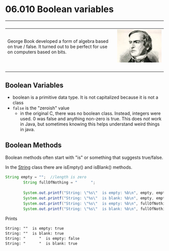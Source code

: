 # 06.010 Boolean variables

&nbsp;|&nbsp;
:---|:---:
George Book developed a form of algebra based on true / false.  It turned out to be perfect for use on computers based on bits.|![Picture of George Boole](images/engraving-George-Boole.webp)|
&nbsp;|&nbsp;

## Boolean Variables

* boolean is a primitive data type.  It is not capitalized because it is not a class
* `false` is the "zeroish" value
    * in the original C, there was no boolean class.  Instead, integers were used.  0 was false and anything non-zero is true.  This does *not* work in Java, but sometimes knowing this helps understand weird things in java.

## Boolean Methods

Boolean methods often start with "is" or something that suggests true/false.

In the [String](https://docs.oracle.com/en/java/javase/17/docs/api/java.base/java/lang/String.html) class there are isEmpty() and isBlank() methods.

```java
String empty = "";  //length is zero
        String fullOfNothing = "      ";
        
        System.out.printf("String: \"%s\"  is empty: %b\n", empty, empty.isEmpty());
        System.out.printf("String: \"%s\"  is blank: %b\n", empty, empty.isBlank());
        System.out.printf("String: \"%s\"  is empty: %b\n", fullOfNothing, fullOfNothing.isEmpty());
        System.out.printf("String: \"%s\"  is blank: %b\n", fullOfNothing, fullOfNothing.isBlank());
```

Prints

```text
String: ""  is empty: true
String: ""  is blank: true
String: "      "  is empty: false
String: "      "  is blank: true
```